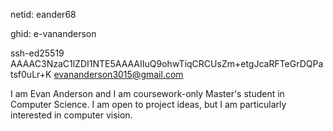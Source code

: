 netid: eander68

ghid: e-vananderson

ssh-ed25519 AAAAC3NzaC1lZDI1NTE5AAAAIIuQ9ohwTiqCRCUsZm+etgJcaRFTeGrDQPatsf0uLr+K evananderson3015@gmail.com

I am Evan Anderson and I am coursework-only Master's student in Computer Science. I am open to project ideas, but I am particularly interested in computer vision.

